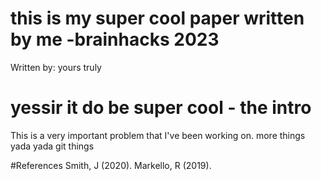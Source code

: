 # this is my super cool paper written by me  -brainhacks 2023
Written by: yours truly

# yessir it do be super cool - the intro
This is a very important problem that I've been working on.
more things yada yada git things

#References
Smith, J (2020). 
Markello, R (2019).




